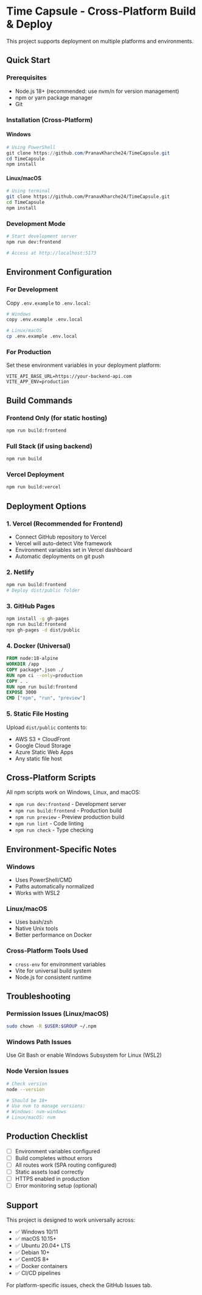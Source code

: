 # Time Capsule - Cross-Platform Build & Deploy

This project supports deployment on multiple platforms and environments.

## Quick Start

### Prerequisites
- Node.js 18+ (recommended: use nvm/n for version management)
- npm or yarn package manager
- Git

### Installation (Cross-Platform)

#### Windows
```powershell
# Using PowerShell
git clone https://github.com/PranavKharche24/TimeCapsule.git
cd TimeCapsule
npm install
```

#### Linux/macOS
```bash
# Using terminal
git clone https://github.com/PranavKharche24/TimeCapsule.git
cd TimeCapsule
npm install
```

### Development Mode
```bash
# Start development server
npm run dev:frontend

# Access at http://localhost:5173
```

## Environment Configuration

### For Development
Copy `.env.example` to `.env.local`:
```bash
# Windows
copy .env.example .env.local

# Linux/macOS
cp .env.example .env.local
```

### For Production
Set these environment variables in your deployment platform:
```
VITE_API_BASE_URL=https://your-backend-api.com
VITE_APP_ENV=production
```

## Build Commands

### Frontend Only (for static hosting)
```bash
npm run build:frontend
```

### Full Stack (if using backend)
```bash
npm run build
```

### Vercel Deployment
```bash
npm run build:vercel
```

## Deployment Options

### 1. Vercel (Recommended for Frontend)
- Connect GitHub repository to Vercel
- Vercel will auto-detect Vite framework
- Environment variables set in Vercel dashboard
- Automatic deployments on git push

### 2. Netlify
```bash
npm run build:frontend
# Deploy dist/public folder
```

### 3. GitHub Pages
```bash
npm install -g gh-pages
npm run build:frontend
npx gh-pages -d dist/public
```

### 4. Docker (Universal)
```dockerfile
FROM node:18-alpine
WORKDIR /app
COPY package*.json ./
RUN npm ci --only=production
COPY . .
RUN npm run build:frontend
EXPOSE 3000
CMD ["npm", "run", "preview"]
```

### 5. Static File Hosting
Upload `dist/public` contents to:
- AWS S3 + CloudFront
- Google Cloud Storage
- Azure Static Web Apps
- Any static file host

## Cross-Platform Scripts

All npm scripts work on Windows, Linux, and macOS:
- `npm run dev:frontend` - Development server
- `npm run build:frontend` - Production build
- `npm run preview` - Preview production build
- `npm run lint` - Code linting
- `npm run check` - Type checking

## Environment-Specific Notes

### Windows
- Uses PowerShell/CMD
- Paths automatically normalized
- Works with WSL2

### Linux/macOS
- Uses bash/zsh
- Native Unix tools
- Better performance on Docker

### Cross-Platform Tools Used
- `cross-env` for environment variables
- Vite for universal build system
- Node.js for consistent runtime

## Troubleshooting

### Permission Issues (Linux/macOS)
```bash
sudo chown -R $USER:$GROUP ~/.npm
```

### Windows Path Issues
Use Git Bash or enable Windows Subsystem for Linux (WSL2)

### Node Version Issues
```bash
# Check version
node --version

# Should be 18+
# Use nvm to manage versions:
# Windows: nvm-windows
# Linux/macOS: nvm
```

## Production Checklist

- [ ] Environment variables configured
- [ ] Build completes without errors
- [ ] All routes work (SPA routing configured)
- [ ] Static assets load correctly
- [ ] HTTPS enabled in production
- [ ] Error monitoring setup (optional)

## Support

This project is designed to work universally across:
- ✅ Windows 10/11
- ✅ macOS 10.15+
- ✅ Ubuntu 20.04+ LTS
- ✅ Debian 10+
- ✅ CentOS 8+
- ✅ Docker containers
- ✅ CI/CD pipelines

For platform-specific issues, check the GitHub Issues tab.

